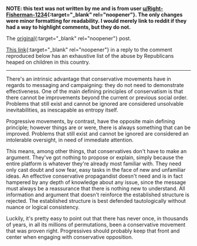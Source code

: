 **NOTE: this text was not written by me and is from user
[u/Right-Fisherman-1234](https://www.reddit.com/user/Right-Fisherman-1234){:target="_blank"
rel="noopener"}. The only changes were minor formatting for
readability.  I would merely link to reddit if they had a way to
highlight comments, but they do not.**

The
[original](https://www.reddit.com/r/politics/comments/vgmary/texas_gop_adopts_shockingly_explicit_antilgbtq/id4cc5r/){:target="_blank" rel="noopener"} post.

[This link](https://www.dailykos.com/history/user/CajsaLilliehook){:target="_blank" rel="noopener"} in
a reply to the comment reproduced below has an exhaustive list of the
abuse by Republicans heaped on children in this country.

-------------------------------------------------------------------------------

There's  an intrinsic  advantage that  conservative movements  have in
regards to messaging and campaigning:  they do not need to demonstrate
effectiveness. One of the main  defining principles of conservatism is
that  there cannot  be  improvements beyond  the  current or  previous
social  order. Problems  that still  exist and  cannot be  ignored are
considered  unsolvable  inevitabilities,  as  inescapable  as  entropy
itself.

Progressive movements, by contrast, have the opposite main defining
principle; however things are or were, there is always something that
can be improved. Problems that still exist and cannot be ignored are
considered an intolerable oversight, in need of immediate attention.

This means, among other things, that conservatives don't have to make
an argument. They've got nothing to propose or explain, simply because
the entire platform is whatever they're already most familiar
with. They need only cast doubt and sow fear, easy tasks in the face
of new and unfamiliar ideas. An effective conservative propagandist
doesn't need and is in fact hampered by any depth of knowledge about
any issue, since the message must always be a reassurance that there
is nothing new to understand. All information and argument that
doesn't reinforce the established structure is rejected. The
established structure is best defended tautologically without nuance
or logical consistency.

Luckily, it's pretty easy to point out that there has never once, in
thousands of years, in all its millions of permutations, been a
conservative movement that was proven right. Progressives should
probably keep that front and center when engaging with conservative
opposition.
